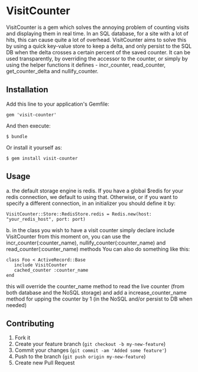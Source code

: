 # VisitCounter

VisitCounter is a gem which solves the annoying problem of counting visits and displaying them in real time. In an SQL database, for a site with a lot of hits, this can cause quite a lot of overhead. VisitCounter aims to solve this by using a quick key-value store to keep a delta, and only persist to the SQL DB when the delta crosses a certain percent of the saved counter.
It can be used transparently, by overriding the accessor to the counter, or simply by using the helper functions it defines - incr_counter, read_counter, get_counter_delta and nullify_counter.

## Installation

Add this line to your application's Gemfile:

    gem 'visit-counter'

And then execute:

    $ bundle

Or install it yourself as:

    $ gem install visit-counter

## Usage

a. the default storage engine is redis. If you have a global $redis for your redis connection, we default to using that. Otherwise, or if you want to specify a different connection, in an initializer you should define it by:

    VisitCounter::Store::RedisStore.redis = Redis.new(host: "your_redis_host", port: port)

b. in the class you wish to have a visit counter simply declare
    include VisitCounter
from this moment on, you can use the incr_counter(:counter_name), nullify_counter(:counter_name) and read_counter(:counter_name) methods
You can also do something like this:

    class Foo < ActiveRecord::Base
       include VisitCounter
       cached_counter :counter_name
    end

this will override the counter_name method to read the live counter (from both database and the NoSQL storage) and add a increase_counter_name method for upping the counter by 1 (in the NoSQL and/or persist to DB when needed)

## Contributing

1. Fork it
2. Create your feature branch (`git checkout -b my-new-feature`)
3. Commit your changes (`git commit -am 'Added some feature'`)
4. Push to the branch (`git push origin my-new-feature`)
5. Create new Pull Request
